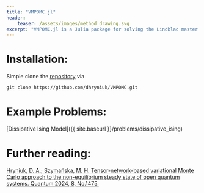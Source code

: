 ```yaml
---
title: "VMPOMC.jl"
header:
    teaser: /assets/images/method_drawing.svg
excerpt: "VMPOMC.jl is a Julia package for solving the Lindblad master equation"
---
```


# Installation:

Simple clone the [repository](https://github.com/dhryniuk/VMPOMC) via
```
git clone https://github.com/dhryniuk/VMPOMC.git
```

# Example Problems:

[Dissipative Ising Model]({{ site.baseurl }}/problems/dissipative_ising)

# Further reading:
[Hryniuk, D. A.; Szymańska, M. H. Tensor-network-based variational Monte Carlo approach to the non-equilibrium steady state of open quantum systems. Quantum 2024, 8, No.1475.](https://doi.org/10.22331/q-2024-09-17-1475)